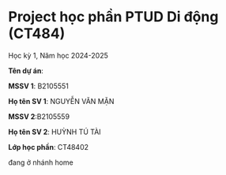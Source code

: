 # Project học phần PTUD Di động (CT484)

Học kỳ 1, Năm học 2024-2025

**Tên dự án**:

**MSSV 1**: B2105551

**Họ tên SV 1**: NGUYỄN VĂN MẶN

**MSSV 2**:B2105559

**Họ tên SV 2**: HUỲNH TÚ TÀI

**Lớp học phần**: CT48402
 

đang ở nhánh home